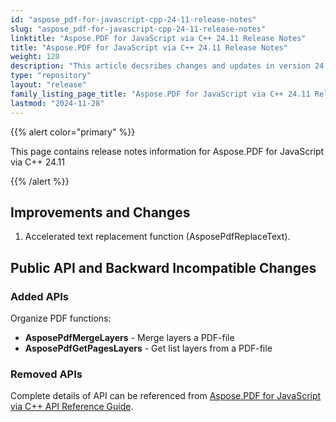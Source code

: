 ```yaml
---
id: "aspose_pdf-for-javascript-cpp-24-11-release-notes"
slug: "aspose_pdf-for-javascript-cpp-24-11-release-notes"
linktitle: "Aspose.PDF for JavaScript via C++ 24.11 Release Notes"
title: "Aspose.PDF for JavaScript via C++ 24.11 Release Notes"
weight: 120
description: "This article decsribes changes and updates in version 24.11 of Aspose.PDF for JavaScript via C++"
type: "repository"
layout: "release"
family_listing_page_title: "Aspose.PDF for JavaScript via C++ 24.11 Release Notes"
lastmod: "2024-11-28"
---
```


{{% alert color="primary" %}}

This page contains release notes information for Aspose.PDF for JavaScript via C++ 24.11

{{% /alert %}}

## Improvements and Changes

1. Accelerated text replacement function (AsposePdfReplaceText).

## Public API and Backward Incompatible Changes

### Added APIs

Organize PDF functions:
* **AsposePdfMergeLayers** - Merge layers a PDF-file
* **AsposePdfGetPagesLayers** - Get list layers from a PDF-file

### Removed APIs

Complete details of API can be referenced from [Aspose.PDF for JavaScript via C++ API Reference Guide](https://reference.aspose.com/pdf/javascript-cpp/).
